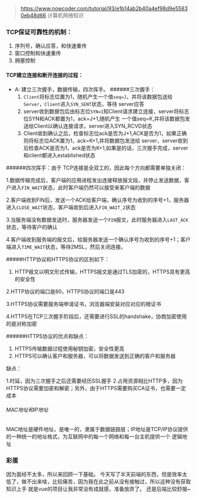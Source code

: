 > https://www.nowcoder.com/tutorial/93/e1b14ab2b40a4ef98d9e55830eb48d66
> 计算机网络知识


### TCP保证可靠性的机制：
1. 序列号，确认应答，和快速重传
2. 窗口控制和快速重传
3. 拥塞控制

#### TCP建立连接和断开连接的过程：
- A: 建立三次握手，数据传输，四次挥手。
######三次握手：
  1. `Client`将标志位置为1，随机产生一个值`seq=J`，并将该数据包送给`Server`，`Client`进入`SYN_SENT`状态，等待
    server应答
  2. server收到数据包后由标志位`SYN=1`知Client请求建立连接，server将标志位SYN和ACK都置为1，ack=J+1,随机产生
    一个值seq=K,并将该数据包发送给Client以确认连接请求，server进入SYN_RCVD状态
  3. Client收到确认之后，检查标志位ack是否为J+1,ACK是否为1，如果正确则将标志位ACK置为1，ack=K+1,并将数据包发送给
    server，server收到后检查ACK是否为1，ack是否为K+1,如果是的话，三次握手完成，server和client都进入established状态
     
######四次挥手：由于 TCP连接是全双工的，因此每个方向都需要单独关闭：

1.数据传输完成后，客户端的应用进程发出连接释放报文段，并停止发送数据，客户进入`FIN_WAIT`状态，此时客户端仍然可以接受来客户端的数据

2.客户端收到FIN后，发送一个ACK给客户端，确认序号为收到的序号+1，服务器进入`CLOSE_WAIT`状态，客户端收到后进入`FIN_WAIT_2`状态

3.当服务端没有数据发送时，服务器发送一个`FIN`报文，此时服务器进入`LAST_ACK`状态，等待客户的确认

4.客户端收到服务端的报文后，给服务器发送一个确认序号为收到的序号+1；客户端进入`TIME_WAIT`状态，等待2MSL，然后关闭连接。


#####HTTP协议和HTTPS协议的区别如下：

1. HTTP报文以明文形式传输，HTTPS报文是通过TLS加密的，HTTPS具有更高的安全性

2.HTTP协议的端口是80，HTTPS协议的端口是443

3.HTTPS协议需要服务端申请证书，浏览器端安装对应对应的根证书

4.HTTPS在TCP三次握手阶段后，还需要进行SSL的handshake，协商加密使用的是对称加密

######HTTPS协议的优点和缺点：
1. HTTPS传输数据过程使用秘钥加密，安全性更高
2. HTTPS可以确认客户和服务器，可以将数据发送到正确的客户和服务器

缺点：

1.时延，因为三次握手之后还需要经历SSL握手
2.占用资源相比HTTP多，因为HTTPS协议需要加密和解密；另外，由于HTTPS需要购买CA证书，也需要一定成本

###### MAC地址和IP地址

MAC地址是硬件地址，是唯一的，隶属于数据链路层；IP地址是TCP/IP协议提供的一种统一的地址格式，为互联网中的每一个网络和每一台主机提供一个
逻辑地址












### 彩蛋
因为面经不太多，所以来回顾一下基础。
今天写了半天前端的东西，但是效率太低了，做不出来啥，比较痛苦，因为我在此之前从没有接触过，所以这种没有获取知识上手
就是vue的项目让我非常没有成就感，准备放弃了。
还是后端比较舒服~